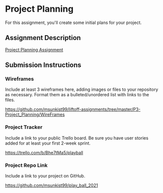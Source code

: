 # Project Planning
For this assignment, you'll create some initial plans for your project.

## Assignment Description
[Project Planning Assignment](https://education.launchcode.org/liftoff/modules/assignments/project-planning)

## Submission Instructions

### Wireframes

Include at least 3 wireframes here, adding images or files to your repository as necessary. Format them as a bulleted/unordered list with links to the files.

https://github.com/msunkist99/liftoff-assignments/tree/master/P3-Project_Planning/WireFrames




### Project Tracker

Include a link to your public Trello board. Be sure you have user stories added for at least your first 2-week sprint.

https://trello.com/b/Bhe7tMa5/playball


### Project Repo Link

Include a link to your project on GitHub.

https://github.com/msunkist99/play_ball_2021